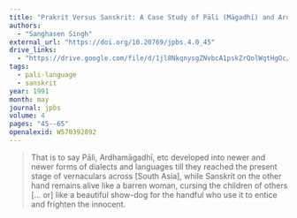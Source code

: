 ```yaml
---
title: "Prakrit Versus Sanskrit: A Case Study of Pāli (Māgadhī) and Ardhamāgadhī"
authors:
  - "Sanghasen Singh"
external_url: "https://doi.org/10.20769/jpbs.4.0_45"
drive_links:
  - "https://drive.google.com/file/d/1jl8NkqnysgZNvbcA1pskZrQolWqtHgOc/view?usp=drivesdk"
tags:
  - pali-language
  - sanskrit
year: 1991
month: may
journal: jpbs
volume: 4
pages: "45--65"
openalexid: W570392892
---
```


> That is to say Pāli, Ardhamāgadhī, etc developed into newer and newer forms of dialects and languages till they reached  the present stage of vernaculars across [South Asia], while Sanskrit on the other hand remains alive like a barren woman, cursing the children of others [... or] like a beautiful show-dog for the handful who use it to entice and frighten the innocent.
